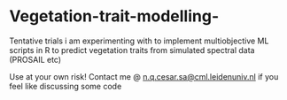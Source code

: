 # Vegetation-trait-modelling-
Tentative trials i am experimenting with to implement multiobjective ML scripts in R to predict vegetation traits from simulated spectral data (PROSAIL etc) 


Use at your own risk!
Contact me @ n.q.cesar.sa@cml.leidenuniv.nl if you feel like discussing some code
